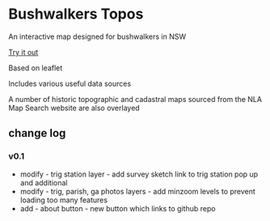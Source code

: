 # Bushwalkers Topos
An interactive map designed for bushwalkers in NSW

[Try it out](https://gangerang.github.io/bushwalkers-topos/index.html)

Based on leaflet

Includes various useful data sources

A number of historic topographic and cadastral maps sourced from the NLA Map Search website are also overlayed


## change log
### v0.1
- modify - trig station layer - add survey sketch link to trig station pop up and additional 
- modify - trig, parish, ga photos layers - add minzoom levels to prevent loading too many features
- add - about button - new button which links to github repo